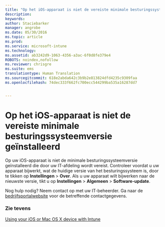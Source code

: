 ```yaml
---
title: "Op het iOS-apparaat is niet de vereiste minimale besturingssysteemversie geïnstalleerd | Microsoft Intune"
description: 
keywords: 
author: Staciebarker
manager: angrobe
ms.date: 05/30/2016
ms.topic: article
ms.prod: 
ms.service: microsoft-intune
ms.technology: 
ms.assetid: ab3242d9-1063-4356-a3ac-6f0d8fe379e4
ROBOTS: noindex,nofollow
ms.reviewer: chrisgre
ms.suite: ems
translationtype: Human Translation
ms.sourcegitcommit: 618e2abda642c3b9b2e813824dfd4235c9309faa
ms.openlocfilehash: 74dec333f662fc700ecc544299ba535a16287dd7


---
```



# Op het iOS-apparaat is niet de vereiste minimale besturingssysteemversie geïnstalleerd

Op uw iOS-apparaat is niet de minimale besturingssysteemversie geïnstalleerd die door uw IT-afdeling wordt vereist.  Controleer voordat u uw apparaat bijwerkt, wat de huidige versie van het besturingssysteem is, door te tikken op **Instellingen** &gt; **Over**. Als u uw apparaat wilt bijwerken naar de nieuwste versie, tikt u op **Instellingen** &gt; **Algemeen** &gt; **Software-update**.

Nog hulp nodig? Neem contact op met uw IT-beheerder. Ga naar de [bedrijfsportalwebsite](http://portal.manage.microsoft.com) voor de betreffende contactgegevens.

### Zie tevens
[Using your iOS or Mac OS X device with Intune](using-your-ios-or-mac-os-x-device-with-intune.md)



<!--HONumber=Jul16_HO4-->


